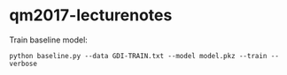 # qm2017-lecturenotes

Train baseline model:

    python baseline.py --data GDI-TRAIN.txt --model model.pkz --train --verbose
